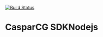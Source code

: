 [![Build Status](https://travis-ci.org/SVT/casparcg-sdknodejs.svg?branch=master)](https://travis-ci.org/SVT/casparcg-sdknodejs)
# CasparCG SDKNodejs
